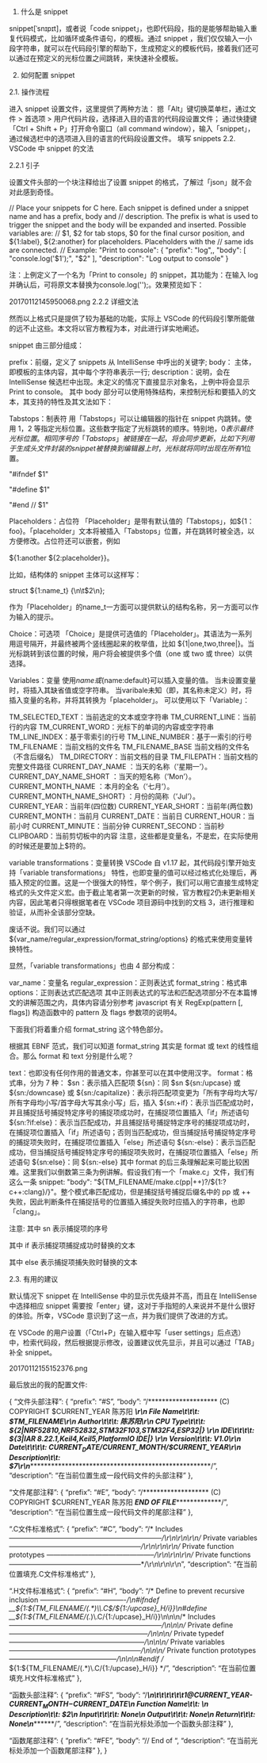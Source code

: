 1. 什么是 snippet

snippet[ˈsnɪpɪt]，或者说「code snippet」，也即代码段，指的是能够帮助输入重复代码模式，比如循环或条件语句，的模板。通过 snippet ，我们仅仅输入一小段字符串，就可以在代码段引擎的帮助下，生成预定义的模板代码，接着我们还可以通过在预定义的光标位置之间跳转，来快速补全模板。

 

2. 如何配置 snippet

2.1. 操作流程

进入 snippet 设置文件，这里提供了两种方法：
摁「Alt」键切换菜单栏，通过文件 > 首选项 > 用户代码片段，选择进入目的语言的代码段设置文件；
通过快捷键「Ctrl + Shift + P」打开命令窗口（all command window），输入「snippet」，通过候选栏中的选项进入目的语言的代码段设置文件。
填写 snippets
2.2. VSCode 中 snippet 的文法

2.2.1 引子

设置文件头部的一个块注释给出了设置 snippet 的格式，了解过「json」就不会对此感到奇怪。

// Place your snippets for C here. Each snippet is defined under a snippet name and has a prefix, body and
// description. The prefix is what is used to trigger the snippet and the body will be expanded and inserted. Possible variables are:
// $1, $2 for tab stops, $0 for the final cursor position, and ${1:label}, ${2:another} for placeholders. Placeholders with the
// same ids are connected.
// Example:
"Print to console": {
"prefix": "log",,
"body": [
"console.log('$1');",
"$2"
],
"description": "Log output to console"
}

注：上例定义了一个名为「Print to console」的 snippet，其功能为：在输入 log 并确认后，可将原文本替换为console.log('');。效果预览如下：

20170112145950068.png
2.2.2 详细文法

然而以上格式只是提供了较为基础的功能，实际上 VSCode 的代码段引擎所能做的远不止这些。本文将以官方教程为本，对此进行详实地阐述。

snippet 由三部分组成：

prefix：前缀，定义了 snippets 从 IntelliSense 中呼出的关键字;
body： 主体，即模板的主体内容，其中每个字符串表示一行;
description：说明，会在 IntelliSense 候选栏中出现。未定义的情况下直接显示对象名，上例中将会显示 Print to console。
其中 body 部分可以使用特殊结构，来控制光标和要插入的文本，其支持的特性及其文法如下：

 

Tabstops：制表符
用「Tabstops」可以让编辑器的指针在 snippet 内跳转。使用 $1，$2 等指定光标位置。这些数字指定了光标跳转的顺序。特别地，$0表示最终光标位置。相同序号的「Tabstops」被链接在一起，将会同步更新，比如下列用于生成头文件封装的 snippet 被替换到编辑器上时，光标就将同时出现在所有$1位置。

"#ifndef $1"

"#define $1"

"#end // $1"

 

Placeholders：占位符
「Placeholder」是带有默认值的「Tabstops」，如${1：foo}。「placeholder」文本将被插入「Tabstops」位置，并在跳转时被全选，以方便修改。占位符还可以嵌套，例如

${1:another ${2:placeholder}}。

比如，结构体的 snippet 主体可以这样写：

struct ${1:name_t} {\n\t$2\n};

作为「Placeholder」的name_t一方面可以提供默认的结构名称，另一方面可以作为输入的提示。

Choice：可选项
「Choice」是提供可选值的「Placeholder」。其语法为一系列用逗号隔开，并最终被两个竖线圈起来的枚举值，比如 ${1|one,two,three|}。当光标跳转到该位置的时候，用户将会被提供多个值（one 或 two 或 three）以供选择。

Variables：变量
使用$name或${name:default}可以插入变量的值。 当未设置变量时，将插入其缺省值或空字符串。 当varibale未知（即，其名称未定义）时，将插入变量的名称，并将其转换为「placeholder」。 可以使用以下「Variable」：

TM_SELECTED_TEXT：当前选定的文本或空字符串
TM_CURRENT_LINE：当前行的内容
TM_CURRENT_WORD：光标下的单词的内容或空字符串
TM_LINE_INDEX：基于零索引的行号
TM_LINE_NUMBER：基于一索引的行号
TM_FILENAME：当前文档的文件名
TM_FILENAME_BASE 当前文档的文件名（不含后缀名）
TM_DIRECTORY：当前文档的目录
TM_FILEPATH：当前文档的完整文件路径
CURRENT_DAY_NAME ：当天的名称（’星期一’）。
CURRENT_DAY_NAME_SHORT ：当天的短名称（’Mon’）。
CURRENT_MONTH_NAME ：本月的全名（’七月’）。
CURRENT_MONTH_NAME_SHORT} ：月份的简称（’Jul’）。
CURRENT_YEAR：当前年(四位数)
CURRENT_YEAR_SHORT：当前年(两位数)
CURRENT_MONTH：当前月
CURRENT_DATE：当前日
CURRENT_HOUR：当前小时
CURRENT_MINUTE：当前分钟
CURRENT_SECOND：当前秒
CLIPBOARD：当前剪切板中的内容
注意，这些都是变量名，不是宏，在实际使用的时候还是要加上$符的。

variable transformations：变量转换
VSCode 自 v1.17 起，其代码段引擎开始支持「variable transformations」 特性，也即变量的值可以经过格式化处理后，再插入预定的位置。这是一个很强大的特性，举个例子，我们可以用它直接生成特定格式的头文件定义宏。由于截止笔者第一次更新的时候，官方教程2仍未更新相关内容，因此笔者只得根据笔者在 VSCode 项目源码中找到的文档 3，进行推理和验证，从而补全该部分空缺。

废话不说。我们可以通过 ${var_name/regular_expression/format_string/options} 的格式来使用变量转换特性。

显然，「variable transformations」也由 4 部分构成：

var_name：变量名
regular_expression：正则表达式
format_string：格式串
options：正则表达式匹配选项
其中正则表达式的写法和匹配选项部分不在本篇博文的讲解范围之内，具体内容请分别参考 javascript 有关 RegExp(pattern [, flags]) 构造函数中的 pattern 及 flags 参数项的说明4。

下面我们将着重介绍 format_string 这个特色部分。

根据其 EBNF 范式，我们可以知道 format_string 其实是 format 或 text 的线性组合。那么 format 和 text 分别是什么呢？

text：也即没有任何作用的普通文本，你甚至可以在其中使用汉字。
format：格式串，分为 7 种：
$sn：表示插入匹配项
${sn}：同 $sn
${sn:/upcase} 或 ${sn:/downcase} 或 ${sn:/capitalize}：表示将匹配项变更为「所有字母均大写/所有字母均小写/首字母大写其余小写」后，插入
${sn:+if}：表示当匹配成功时，并且捕捉括号捕捉特定序号的捕捉项成功时，在捕捉项位置插入「if」所述语句
${sn:?if:else}：表示当匹配成功，并且捕捉括号捕捉特定序号的捕捉项成功时，在捕捉项位置插入「if」所述语句；否则当匹配成功，但当捕捉括号捕捉特定序号的捕捉项失败时，在捕捉项位置插入「else」所述语句
${sn:-else}：表示当匹配成功，但当捕捉括号捕捉特定序号的捕捉项失败时，在捕捉项位置插入「else」所述语句
${sn:else}：同 ${sn:-else}
其中 format 的后三条理解起来可能比较困难。这里我们以倒数第三条为例讲解。假设我们有一个「make.c」文件，我们有这么一条 snippet: "body": "${TM_FILENAME/make.c(pp|\+\+)?/${1:?c++:clang}/}"。整个模式串匹配成功，但是捕捉括号捕捉后缀名中的 pp 或 ++ 失败，因此判断条件在捕捉括号的位置插入捕捉失败时应插入的字符串，也即「clang」。

注意:
其中 sn 表示捕捉项的序号

其中 if 表示捕捉项捕捉成功时替换的文本

其中 else 表示捕捉项捕失败时替换的文本

2.3. 有用的建议

默认情况下 snippet 在 IntelliSense 中的显示优先级并不高，而且在 IntelliSense 中选择相应 snippet 需要按「enter」键，这对于手指短的人来说并不是什么很好的体验。所幸，VSCode 意识到了这一点，并为我们提供了改进的方式。

在 VSCode 的用户设置（「Ctrl+P」在输入框中写「user settings」后点选）中，检索代码段，然后根据提示修改，设置建议优先显示，并且可以通过「TAB」补全 snippet。

20170112155152376.png
 

最后放出的我的配置文件:

{
“文件头部注释”:
{
“prefix”: “#S”,
“body”:
“/******************** (C) COPYRIGHT $CURRENT_YEAR 陈苏阳 **********************************\r\n* File Name\t\t\t:  $TM_FILENAME\r\n* Author\t\t\t:  陈苏阳\r\n* CPU Type\t\t\t:  ${2|NRF52810,NRF52832,STM32F103,STM32F4,ESP32|} \r\n* IDE\t\t\t\t:  ${3|IAR 8.22.1,Keil4,Keil5,PlatformIO IDE|} \r\n* Version\t\t\t:  V1.0\r\n* Date\t\t\t\t:  $CURRENT_DATE/$CURRENT_MONTH/$CURRENT_YEAR\r\n* Description\t\t:  $7\r\n*******************************************************************************/”,
“description”: “在当前位置生成一段代码文件的头部注释”
},

“文件尾部注释”:
{
“prefix”: “#E”,
“body”:
“/******************* (C) COPYRIGHT $CURRENT_YEAR 陈苏阳 *****END OF FILE******************/”,
“description”: “在当前位置生成一段代码文件的尾部注释”
},

“.C文件标准格式”:
{
“prefix”: “#C”,
“body”:
“/* Includes ——————————————————————*/\r\n\r\n\r\n/* Private variables ———————————————————*/\r\n\r\n\r\n/* Private function prototypes ———————————————–*/\r\n\r\n\r\n/* Private functions ———————————————————*/\r\n\r\n\r\n”,
“description”: “在当前位置填充.C文件标准格式”
},

“.H文件标准格式”:
{
“prefix”: “#H”,
“body”:
“/* Define to prevent recursive inclusion ————————————-*/\n#ifndef __${1:${TM_FILENAME/(.*)\\.C$/${1:/upcase}_H/i}}\n#define __${1:${TM_FILENAME/(.*)\\.C$/${1:/upcase}_H/i}}\n\n\n/* Includes ——————————————————————*/\n\n\n/* Private define ————————————————————*/\n\n\n/* Private typedef ———————————————————–*/\n\n\n/* Private variables ———————————————————*/\n\n\n/* Private function prototypes ———————————————–*/\n\n\n#endif /* ${1:${TM_FILENAME/(.*)\\.C$/${1:/upcase}_H/i}} */”,
“description”: “在当前位置填充.H文件标准格式”
},

“函数头部注释”:
{
“prefix”: “#FS”,
“body”:
“/*******************************************************************************\n*\t\t\t\t\t\t$1@$CURRENT_YEAR-$CURRENT_MONTH-$CURRENT_DATE\n* Function Name\t\t:  \n* Description\t\t:  $2\n* Input\t\t\t\t:  None\n* Output\t\t\t:  None\n* Return\t\t\t:  None\n*******************************************************************************/”,
“description”: “在当前光标处添加一个函数头部注释”
},

“函数尾部注释”:
{
“prefix”: “#FE”,
“body”:
“// End of “,
“description”: “在当前光标处添加一个函数尾部注释”
},
}